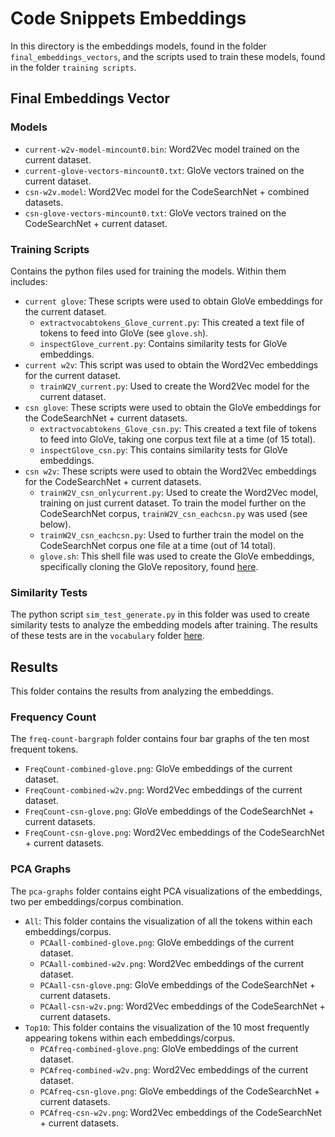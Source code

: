 # Code Snippets Embeddings

In this directory is the embeddings models, found in the folder `final_embeddings_vectors`, and the scripts used to train these models, found in the folder `training scripts`.

## Final Embeddings Vector
### Models
- `current-w2v-model-mincount0.bin`: Word2Vec model trained on the current dataset.
- `current-glove-vectors-mincount0.txt`: GloVe vectors trained on the current dataset.
- `csn-w2v.model`: Word2Vec model for the CodeSearchNet + combined datasets.
- `csn-glove-vectors-mincount0.txt`: GloVe vectors trained on the CodeSearchNet + current dataset.

### Training Scripts
Contains the python files used for training the models. Within them includes:
- `current glove`: These scripts were used to obtain GloVe embeddings for the current dataset.
  - `extractvocabtokens_Glove_current.py`: This created a text file of tokens to feed into GloVe (see `glove.sh`).
  - `inspectGlove_current.py`: Contains similarity tests for GloVe embeddings.
- `current w2v`: This script was used to obtain the Word2Vec embeddings for the current dataset.
  - `trainW2V_current.py`: Used to create the Word2Vec model for the current dataset.
- `csn glove`: These scripts were used to obtain the GloVe embeddings for the CodeSearchNet + current datasets.
  - `extractvocabtokens_Glove_csn.py`: This created a text file of tokens to feed into GloVe, taking one corpus text file at a time (of 15 total).
  - `inspectGlove_csn.py`: This contains similarity tests for GloVe embeddings.
- `csn w2v`: These scripts were used to obtain the Word2Vec embeddings for the CodeSearchNet + current datasets.
  - `trainW2V_csn_onlycurrent.py`: Used to create the Word2Vec model, training on just current dataset. To train the model further on the CodeSearchNet corpus, `trainW2V_csn_eachcsn.py` was used (see below).
  - `trainW2V_csn_eachcsn.py`: Used to further train the model on the CodeSearchNet corpus one file at a time (out of 14 total).
  - `glove.sh`: This shell file was used to create the GloVe embeddings, specifically cloning the GloVe repository, found [here](https://github.com/stanfordnlp/GloVe).

### Similarity Tests
The python script `sim_test_generate.py` in this folder was used to create similarity tests to analyze the embedding models after training. The results of these tests are in the `vocabulary` folder [here](https://github.com/Sairamvinay/Code-Generation-Classification-QA/tree/main/data/vocabulary).

## Results
This folder contains the results from analyzing the embeddings.

### Frequency Count
The `freq-count-bargraph` folder contains four bar graphs of the ten most frequent tokens.

- `FreqCount-combined-glove.png`: GloVe embeddings of the current dataset.
- `FreqCount-combined-w2v.png`: Word2Vec embeddings of the current dataset.
- `FreqCount-csn-glove.png`: GloVe embeddings of the CodeSearchNet + current datasets.
- `FreqCount-csn-glove.png`: Word2Vec embeddings of the CodeSearchNet + current datasets.

### PCA Graphs
The `pca-graphs` folder contains eight PCA visualizations of the embeddings, two per embeddings/corpus combination.

- `All`: This folder contains the visualization of all the tokens within each embeddings/corpus.
  - `PCAall-combined-glove.png`: GloVe embeddings of the current dataset.
  - `PCAall-combined-w2v.png`: Word2Vec embeddings of the current dataset.
  - `PCAall-csn-glove.png`: GloVe embeddings of the CodeSearchNet + current datasets.
  - `PCAall-csn-w2v.png`: Word2Vec embeddings of the CodeSearchNet + current datasets.
- `Top10`: This folder contains the visualization of the 10 most frequently appearing tokens within each embeddings/corpus.
  - `PCAfreq-combined-glove.png`: GloVe embeddings of the current dataset.
  - `PCAfreq-combined-w2v.png`: Word2Vec embeddings of the current dataset.
  - `PCAfreq-csn-glove.png`: GloVe embeddings of the CodeSearchNet + current datasets.
  - `PCAfreq-csn-w2v.png`: Word2Vec embeddings of the CodeSearchNet + current datasets.  

